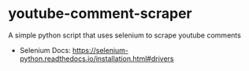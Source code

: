# youtube-comment-scraper
A simple python script that uses selenium to scrape youtube comments

- Selenium Docs: https://selenium-python.readthedocs.io/installation.html#drivers
